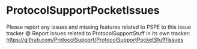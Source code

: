 # ProtocolSupportPocketIssues

Please report any issues and missing features related to PSPE to this issue tracker :smile:
Report issues related to ProtocolSupportStuff in its own tracker: https://github.com/ProtocolSupport/ProtocolSupportPocketStuff/issues
